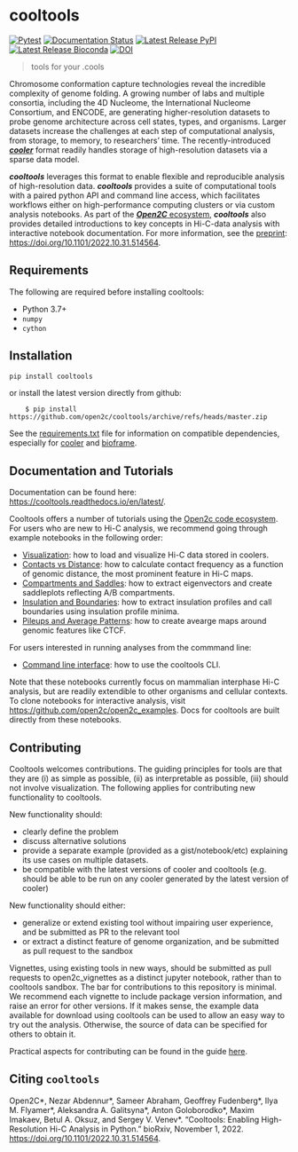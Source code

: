 # cooltools

[![Pytest](https://github.com/open2c/cooltools/actions/workflows/pytest.yml/badge.svg)](https://github.com/open2c/cooltools/actions/workflows/pytest.yml)
[![Documentation Status](https://readthedocs.org/projects/cooltools/badge/?version=latest)](https://cooltools.readthedocs.io/en/latest/?badge=latest)
[![Latest Release PyPI](https://img.shields.io/pypi/v/cooltools?color=blue&label=PyPI%20package)](https://pypi.org/project/cooltools)
[![Latest Release Bioconda](https://img.shields.io/conda/vn/bioconda/cooltools?color=blue)](https://bioconda.github.io/recipes/cooltools/README.html)
[![DOI](https://zenodo.org/badge/82413481.svg)](https://zenodo.org/badge/latestdoi/82413481)

> tools for your .cools

Chromosome conformation capture technologies reveal the incredible complexity of genome folding. A growing number of labs and multiple consortia, including the 4D Nucleome, the International Nucleome Consortium, and ENCODE, are generating higher-resolution datasets to probe genome architecture across cell states, types, and organisms. Larger datasets increase the challenges at each step of computational analysis, from storage, to memory, to researchers’ time. The recently-introduced [***cooler***](https://github.com/open2c/cooler/tree/master/cooler) format readily handles storage of high-resolution datasets via a sparse data model.

***cooltools*** leverages this format to enable flexible and reproducible analysis of high-resolution data. ***cooltools*** provides a suite of computational tools with a paired python API and command line access, which facilitates workflows either on high-performance computing clusters or via custom analysis notebooks. As part of the [***Open2C*** ecosystem](https://open2c.github.io/), ***cooltools*** also provides detailed introductions to key concepts in Hi-C-data analysis with interactive notebook documentation. For more information, see the [preprint](https://doi.org/10.1101/2022.10.31.514564): https://doi.org/10.1101/2022.10.31.514564.

## Requirements

The following are required before installing cooltools:

* Python 3.7+
* `numpy`
* `cython`

## Installation

```sh
pip install cooltools
```

or install the latest version directly from github:

```
    $ pip install https://github.com/open2c/cooltools/archive/refs/heads/master.zip
``` 

See the [requirements.txt](https://github.com/open2c/cooltools/blob/master/requirements.txt) file for information on compatible dependencies, especially for [cooler](https://github.com/open2c/cooler/tree/master/cooler) and [bioframe](https://github.com/open2c/bioframe).


## Documentation and Tutorials

Documentation can be found here: https://cooltools.readthedocs.io/en/latest/.

Cooltools offers a number of tutorials using the [Open2c code ecosystem](https://github.com/open2c/). For users who are new to Hi-C analysis, we recommend going through example notebooks in the following order:

- [Visualization](https://cooltools.readthedocs.io/en/latest/notebooks/viz.html): how to load and visualize Hi-C data stored in coolers.
- [Contacts vs Distance](https://cooltools.readthedocs.io/en/latest/notebooks/contacts_vs_distance.html):  how to calculate contact frequency as a function of genomic distance, the most prominent feature in Hi-C maps.
- [Compartments and Saddles](https://cooltools.readthedocs.io/en/latest/notebooks/compartments_and_saddles.html):  how to extract eigenvectors and create saddleplots reflecting A/B compartments.
- [Insulation and Boundaries](https://cooltools.readthedocs.io/en/latest/notebooks/insulation_and_boundaries.html):  how to extract insulation profiles and call boundaries using insulation profile minima.
- [Pileups and Average Patterns](https://cooltools.readthedocs.io/en/latest/notebooks/pileup_CTCF.html): how to create avearge maps around genomic features like CTCF.

For users interested in running analyses from the commmand line:
- [Command line interface](https://cooltools.readthedocs.io/en/latest/notebooks/command_line_interface.html): how to use the cooltools CLI.

Note that these notebooks currently focus on mammalian interphase Hi-C analysis, but are readily extendible to other organisms and cellular contexts. To clone notebooks for interactive analysis, visit https://github.com/open2c/open2c_examples. Docs for cooltools are built directly from these notebooks.

## Contributing
Cooltools welcomes contributions. The guiding principles for tools are that they are (i) as simple as possible, (ii) as interpretable as possible, (iii) should not involve visualization. The following applies for contributing new functionality to cooltools.

New functionality should:
- clearly define the problem 
- discuss alternative solutions
- provide a separate example (provided as a gist/notebook/etc) explaining its use cases on multiple datasets.
- be compatible with the latest versions of cooler and cooltools (e.g. should be able to be run on any cooler generated by the latest version of cooler)

New functionality should either:
- generalize or extend existing tool without impairing user experience, and be submitted as PR to the relevant tool
- or extract a distinct feature of genome organization, and be submitted as pull request to the sandbox

Vignettes, using existing tools in new ways, should be submitted as pull requests to open2c_vignettes as a distinct jupyter notebook, rather than to cooltools sandbox. The bar for contributions to this repository is minimal. We recommend each vignette to include package version information, and raise an error for other versions. If it makes sense, the example data available for download using cooltools can be used to allow an easy way to try out the analysis. Otherwise, the source of data can be specified for others to obtain it.

Practical aspects for contributing can be found in the guide [here](https://github.com/open2c/cooltools/blob/master/CONTRIBUTING.md).

## Citing `cooltools`

Open2C*, Nezar Abdennur*, Sameer Abraham, Geoffrey Fudenberg*, Ilya M. Flyamer*, Aleksandra A. Galitsyna*, Anton Goloborodko*, Maxim Imakaev, Betul A. Oksuz, and Sergey V. Venev*. “Cooltools: Enabling High-Resolution Hi-C Analysis in Python.” bioRxiv, November 1, 2022. https://doi.org/10.1101/2022.10.31.514564.
